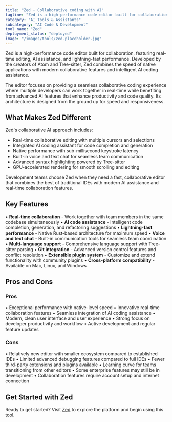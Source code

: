 ```yaml
---
title: "Zed - Collaborative coding with AI"
tagline: "Zed is a high-performance code editor built for collaboration, featuring real-time editing, AI assistance, and lightning-fast performance..."
category: "AI Tools & Assistants"
subcategory: "AI Code & Development"
tool_name: "Zed"
deployment_status: "deployed"
image: "/images/tools/zed-placeholder.jpg"
---
```


Zed is a high-performance code editor built for collaboration, featuring real-time editing, AI assistance, and lightning-fast performance. Developed by the creators of Atom and Tree-sitter, Zed combines the speed of native applications with modern collaborative features and intelligent AI coding assistance.

The editor focuses on providing a seamless collaborative coding experience where multiple developers can work together in real-time while benefiting from advanced AI features that enhance productivity and code quality. Its architecture is designed from the ground up for speed and responsiveness.

## What Makes Zed Different

Zed's collaborative AI approach includes:
- Real-time collaborative editing with multiple cursors and selections
- Integrated AI coding assistant for code completion and generation
- Native performance with sub-millisecond keystroke latency
- Built-in voice and text chat for seamless team communication
- Advanced syntax highlighting powered by Tree-sitter
- GPU-accelerated rendering for smooth scrolling and editing

Development teams choose Zed when they need a fast, collaborative editor that combines the best of traditional IDEs with modern AI assistance and real-time collaboration features.

## Key Features

• **Real-time collaboration** - Work together with team members in the same codebase simultaneously
• **AI code assistance** - Intelligent code completion, generation, and refactoring suggestions
• **Lightning-fast performance** - Native Rust-based architecture for maximum speed
• **Voice and text chat** - Built-in communication tools for seamless team coordination
• **Multi-language support** - Comprehensive language support with Tree-sitter parsing
• **Git integration** - Advanced version control features and conflict resolution
• **Extensible plugin system** - Customize and extend functionality with community plugins
• **Cross-platform compatibility** - Available on Mac, Linux, and Windows

## Pros and Cons

### Pros
• Exceptional performance with native-level speed
• Innovative real-time collaboration features
• Seamless integration of AI coding assistance
• Modern, clean user interface and user experience
• Strong focus on developer productivity and workflow
• Active development and regular feature updates

### Cons
• Relatively new editor with smaller ecosystem compared to established IDEs
• Limited advanced debugging features compared to full IDEs
• Fewer third-party extensions and plugins available
• Learning curve for teams transitioning from other editors
• Some enterprise features may still be in development
• Collaboration features require account setup and internet connection

## Get Started with Zed

Ready to get started? Visit [Zed](https://zed.dev/) to explore the platform and begin using this tool.